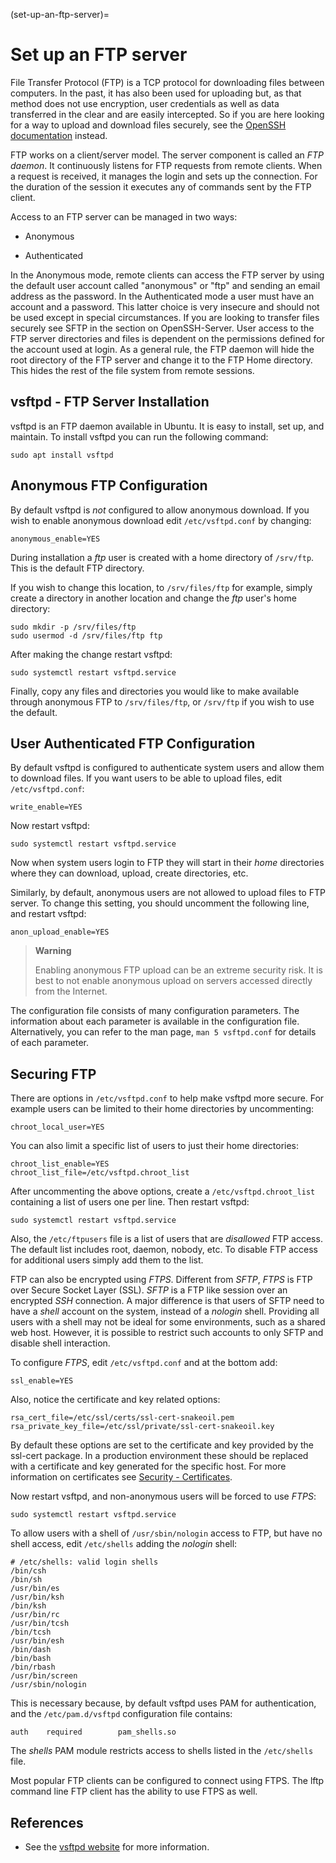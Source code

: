 (set-up-an-ftp-server)=
# Set up an FTP server


File Transfer Protocol (FTP) is a TCP protocol for downloading files between computers. In the past, it has also been used for uploading but, as that method does not use encryption, user credentials as well as data transferred in the clear and are easily intercepted. So if you are here looking for a way to upload and download files securely, see the [OpenSSH documentation](openssh-server.md)  instead.

FTP works on a client/server model. The server component is called an *FTP daemon*. It continuously listens for FTP requests from remote clients. When a request is received, it manages the login and sets up the connection. For the duration of the session it executes any of commands sent by the FTP client.

Access to an FTP server can be managed in two ways:

  - Anonymous

  - Authenticated

In the Anonymous mode, remote clients can access the FTP server by using the default user account called "anonymous" or "ftp" and sending an email address as the password. In the Authenticated mode a user must have an account and a password. This latter choice is very insecure and should not be used except in special circumstances. If you are looking to transfer files securely see SFTP in the section on OpenSSH-Server. User access to the FTP server directories and files is dependent on the permissions defined for the account used at login. As a general rule, the FTP daemon will hide the root directory of the FTP server and change it to the FTP Home directory. This hides the rest of the file system from remote sessions.

## vsftpd - FTP Server Installation

vsftpd is an FTP daemon available in Ubuntu. It is easy to install, set up, and maintain. To install vsftpd you can run the following command:

    sudo apt install vsftpd

## Anonymous FTP Configuration

By default vsftpd is *not* configured to allow anonymous download. If you wish to enable anonymous download edit `/etc/vsftpd.conf` by changing:

    anonymous_enable=YES

During installation a *ftp* user is created with a home directory of `/srv/ftp`. This is the default FTP directory.

If you wish to change this location, to `/srv/files/ftp` for example, simply create a directory in another location and change the *ftp* user's home directory:

    sudo mkdir -p /srv/files/ftp
    sudo usermod -d /srv/files/ftp ftp 

After making the change restart vsftpd:

    sudo systemctl restart vsftpd.service

Finally, copy any files and directories you would like to make available through anonymous FTP to `/srv/files/ftp`, or `/srv/ftp` if you wish to use the default.

## User Authenticated FTP Configuration

By default vsftpd is configured to authenticate system users and allow them to download files. If you want users to be able to upload files, edit `/etc/vsftpd.conf`:

    write_enable=YES

Now restart vsftpd:

    sudo systemctl restart vsftpd.service

Now when system users login to FTP they will start in their *home* directories where they can download, upload, create directories, etc.

Similarly, by default, anonymous users are not allowed to upload files to FTP server. To change this setting, you should uncomment the following line, and restart vsftpd:

    anon_upload_enable=YES

> **Warning**
> 
> Enabling anonymous FTP upload can be an extreme security risk. It is best to not enable anonymous upload on servers accessed directly from the Internet.

The configuration file consists of many configuration parameters. The information about each parameter is available in the configuration file. Alternatively, you can refer to the man page, `man 5 vsftpd.conf` for details of each parameter.

## Securing FTP

There are options in `/etc/vsftpd.conf` to help make vsftpd more secure. For example users can be limited to their home directories by uncommenting:

    chroot_local_user=YES

You can also limit a specific list of users to just their home directories:

    chroot_list_enable=YES
    chroot_list_file=/etc/vsftpd.chroot_list

After uncommenting the above options, create a `/etc/vsftpd.chroot_list` containing a list of users one per line. Then restart vsftpd:

    sudo systemctl restart vsftpd.service

Also, the `/etc/ftpusers` file is a list of users that are *disallowed* FTP access. The default list includes root, daemon, nobody, etc. To disable FTP access for additional users simply add them to the list.

FTP can also be encrypted using *FTPS*. Different from *SFTP*, *FTPS* is FTP over Secure Socket Layer (SSL). *SFTP* is a FTP like session over an encrypted *SSH* connection. A major difference is that users of SFTP need to have a *shell* account on the system, instead of a *nologin* shell. Providing all users with a shell may not be ideal for some environments, such as a shared web host. However, it is possible to restrict such accounts to only SFTP and disable shell interaction.

To configure *FTPS*, edit `/etc/vsftpd.conf` and at the bottom add:

    ssl_enable=YES

Also, notice the certificate and key related options:

    rsa_cert_file=/etc/ssl/certs/ssl-cert-snakeoil.pem
    rsa_private_key_file=/etc/ssl/private/ssl-cert-snakeoil.key

By default these options are set to the certificate and key provided by the ssl-cert package. In a production environment these should be replaced with a certificate and key generated for the specific host. For more information on certificates see [ Security - Certificates](../explanation/certificates.md).

Now restart vsftpd, and non-anonymous users will be forced to use *FTPS*:

    sudo systemctl restart vsftpd.service

To allow users with a shell of `/usr/sbin/nologin` access to FTP, but have no shell access, edit `/etc/shells` adding the *nologin* shell:

    # /etc/shells: valid login shells
    /bin/csh
    /bin/sh
    /usr/bin/es
    /usr/bin/ksh
    /bin/ksh
    /usr/bin/rc
    /usr/bin/tcsh
    /bin/tcsh
    /usr/bin/esh
    /bin/dash
    /bin/bash
    /bin/rbash
    /usr/bin/screen
    /usr/sbin/nologin

This is necessary because, by default vsftpd uses PAM for authentication, and the `/etc/pam.d/vsftpd` configuration file contains:

    auth    required        pam_shells.so

The *shells* PAM module restricts access to shells listed in the `/etc/shells` file.

Most popular FTP clients can be configured to connect using FTPS. The lftp command line FTP client has the ability to use FTPS as well.

## References

  - See the [vsftpd website](http://vsftpd.beasts.org/vsftpd_conf.html) for more information.

